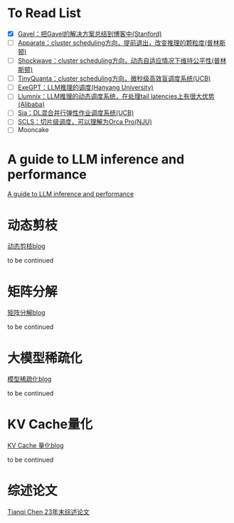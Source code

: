 # To Read List

- [x] [Gavel：把Gavel的解决方案总结到博客中(Stanford)](Gavel.md) 
- [ ] [Apparate：cluster scheduling方向，提前退出，改变推理的颗粒度(普林斯顿)](Apparate.md) 
- [ ] [Shockwave：cluster scheduling方向，动态自适应情况下维持公平性(普林斯顿)](Shockwave.md)  
- [ ] [TinyQuanta：cluster scheduling方向，微秒级高效盲调度系统(UCB)](TinyQuanta.md) 
- [ ] [ExeGPT：LLM推理的调度(Hanyang University)](ExeGPT.md)  
- [ ] [Llumnix：LLM推理的动态调度系统，在处理tail latencies上有很大优势(Alibaba)](Llumnix.md) 
- [ ] [Sia：DL混合并行弹性作业调度系统(UCB)](Sia.md) 
- [ ] [SCLS：切片级调度，可以理解为Orca Pro(NJU)](SCLS.md) 
- [ ] Mooncake

# A guide to LLM inference and performance

[A guide to LLM inference and performance](https://www.baseten.co/blog/llm-transformer-inference-guide)



# 动态剪枝

[动态剪枝blog](https://zhuanlan.zhihu.com/p/675585887)

to be continued



# 矩阵分解

[矩阵分解blog](https://zhuanlan.zhihu.com/p/678891209)

to be continued



# 大模型稀疏化

[模型稀疏化blog](https://zhuanlan.zhihu.com/p/679376718)

to be continued



# KV Cache量化

[KV Cache 量化blog](https://zhuanlan.zhihu.com/p/691537237)

to be continued



# 综述论文

[Tianqi Chen 23年末综述论文](https://arxiv.org/abs/2312.15234)